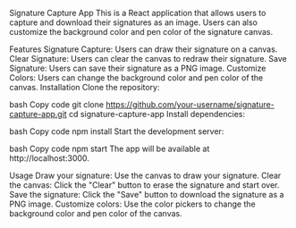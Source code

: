 Signature Capture App
This is a React application that allows users to capture and download their signatures as an image. Users can also customize the background color and pen color of the signature canvas.

Features
Signature Capture: Users can draw their signature on a canvas.
Clear Signature: Users can clear the canvas to redraw their signature.
Save Signature: Users can save their signature as a PNG image.
Customize Colors: Users can change the background color and pen color of the canvas.
Installation
Clone the repository:

bash
Copy code
git clone https://github.com/your-username/signature-capture-app.git
cd signature-capture-app
Install dependencies:

bash
Copy code
npm install
Start the development server:

bash
Copy code
npm start
The app will be available at http://localhost:3000.

Usage
Draw your signature: Use the canvas to draw your signature.
Clear the canvas: Click the "Clear" button to erase the signature and start over.
Save the signature: Click the "Save" button to download the signature as a PNG image.
Customize colors: Use the color pickers to change the background color and pen color of the canvas.